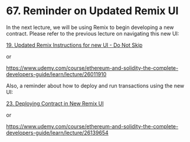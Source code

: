#   67. Reminder on Updated Remix UI

In the next lecture, we will be using Remix to begin developing a new contract. Please refer to the previous lecture on navigating this new UI:

[19. Updated Remix Instructions for new UI - Do Not Skip](../contents/19_Updated-Remix-Instructions-for-new-UI-Do_Not_Skip.md)

or

https://www.udemy.com/course/ethereum-and-solidity-the-complete-developers-guide/learn/lecture/26011910

Also, a reminder about how to deploy and run transactions using the new UI:

[23. Deploying Contract in New Remix UI](../contents/23_Deploying-Contract-in-New-Remix-UI.md)

or

https://www.udemy.com/course/ethereum-and-solidity-the-complete-developers-guide/learn/lecture/26139654